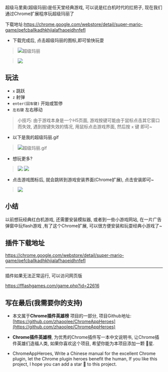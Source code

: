 超级马里奥(超级玛丽)是任天堂经典游戏, 可以说是红白机时代的扛把子, 现在我们通过Chrome扩展程序玩超级玛丽了

下载地址:https://chrome.google.com/webstore/detail/super-mario-game/pefcballkadhkhjialafhaoeidhnfefl

- 下载完成后, 点击超级玛丽的图标,即可愉快玩耍
> ![超级玛丽](https://v2fy.com/asset/014_chao_ji_ma_li_ao_you_xi/03e695c308324b3a826e651133d9ab8f.png)

> ![](https://v2fy.com/asset/014_chao_ji_ma_li_ao_you_xi/c69cf9a20db14fa4832d4601d153fbae.png)

## 玩法
- `x` 跳跃
- `z` 射弹
- `enter(回车键)` 开始或暂停
- `左右键` 左右移动


> 小技巧: 由于游戏本身是一个H5页面, 游戏按键可能由于鼠标点击其它窗口而失效, 遇到按键失效的情况, 用鼠标点击游戏界面, 然后按 `x` 键 即可~

- 以下是我的超级玛丽.gif
> ![超级玛丽.gif](https://v2fy.com/asset/014_chao_ji_ma_li_ao_you_xi/4b513e8e2ae84e56b9269e5f395893cc.gif)

- 想玩更多?
> ![](https://v2fy.com/asset/014_chao_ji_ma_li_ao_you_xi/c7519c6f51704e50b7b9549ebf3394ee.png)
> ![](https://v2fy.com/asset/014_chao_ji_ma_li_ao_you_xi/1637df24fed346ce993906016a7e2c71.png)

- 点击游戏图标后, 就会跳转到游戏安装界面(Chrome扩展), 点击安装即可~
> ![](https://v2fy.com/asset/014_chao_ji_ma_li_ao_you_xi/d9c3e4c6d5544118bfc1d4b41e03e2fd.png)

## 小结
以前想玩经典红白机游戏, 还需要安装模拟器, 或者到一些小游戏网站, 在一片广告弹窗中玩flash游戏 ,有了这个Chrome扩展, 可以很方便安装和玩耍经典小游戏了~

## 插件下载地址
https://chrome.google.com/webstore/detail/super-mario-game/pefcballkadhkhjialafhaoeidhnfefl


---


插件如果无法正常运行, 可以访问网页版

https://fflashgames.com/game.php?id=22616

## 写在最后(我需要你的支持)
- 本文属于**Chrome插件英雄榜** 项目的一部分, 项目Github地址: [https://github.com/zhaoolee/ChromeAppHeroes](https://github.com/zhaoolee/ChromeAppHeroes)

- **Chrome插件英雄榜**, 为优秀的Chrome插件写一本中文说明书, 让Chrome插件英雄们造福人类, 如果你喜欢这个项目, 希望你能为本项目添加一颗 🌟星.

- ChromeAppHeroes, Write a Chinese manual for the excellent Chrome plugin, let the Chrome plugin heroes benefit the human, If you like this project, I hope you can add a star 🌟 to this project.




